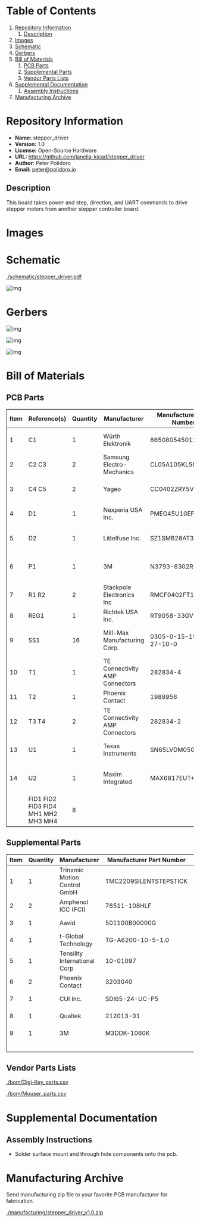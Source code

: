 
# Table of Contents

1.  [Repository Information](#org0b3d6bb)
    1.  [Description](#org2920793)
2.  [Images](#org5d22837)
3.  [Schematic](#org90231e0)
4.  [Gerbers](#orgd7d1468)
5.  [Bill of Materials](#org1d5878e)
    1.  [PCB Parts](#org3b9f628)
    2.  [Supplemental Parts](#orgfc963ba)
    3.  [Vendor Parts Lists](#orgfa7a4ec)
6.  [Supplemental Documentation](#org55c6723)
    1.  [Assembly Instructions](#org3f4d667)
7.  [Manufacturing Archive](#org50f5666)



<a id="org0b3d6bb"></a>

# Repository Information

-   **Name:** stepper\_driver
-   **Version:** 1.0
-   **License:** Open-Source Hardware
-   **URL:** <https://github.com/janelia-kicad/stepper_driver>
-   **Author:** Peter Polidoro
-   **Email:** peter@polidoro.io


<a id="org2920793"></a>

## Description

This board takes power and step, direction, and UART commands to drive stepper
motors from another stepper controller board.


<a id="org5d22837"></a>

# Images


<a id="org90231e0"></a>

# Schematic

[./schematic/stepper\_driver.pdf](./schematic/stepper_driver.pdf)

![img](./schematic/images/schematic00.png)


<a id="orgd7d1468"></a>

# Gerbers

![img](./gerbers/images/stepper_driver-B_SilkS.png)

![img](./gerbers/images/stepper_driver-Dwgs_User.png)

![img](./gerbers/images/stepper_driver-F_SilkS.png)


<a id="org1d5878e"></a>

# Bill of Materials


<a id="org3b9f628"></a>

## PCB Parts

<table border="2" cellspacing="0" cellpadding="6" rules="groups" frame="hsides">


<colgroup>
<col  class="org-right" />

<col  class="org-left" />

<col  class="org-right" />

<col  class="org-left" />

<col  class="org-left" />

<col  class="org-left" />

<col  class="org-left" />

<col  class="org-left" />

<col  class="org-left" />
</colgroup>
<thead>
<tr>
<th scope="col" class="org-right">Item</th>
<th scope="col" class="org-left">Reference(s)</th>
<th scope="col" class="org-right">Quantity</th>
<th scope="col" class="org-left">Manufacturer</th>
<th scope="col" class="org-left">Manufacturer Part Number</th>
<th scope="col" class="org-left">Vendor</th>
<th scope="col" class="org-left">Vendor Part Number</th>
<th scope="col" class="org-left">Description</th>
<th scope="col" class="org-left">Package</th>
</tr>
</thead>

<tbody>
<tr>
<td class="org-right">1</td>
<td class="org-left">C1</td>
<td class="org-right">1</td>
<td class="org-left">Würth Elektronik</td>
<td class="org-left">865080545012</td>
<td class="org-left">Digi-Key</td>
<td class="org-left">732-8511-1-ND</td>
<td class="org-left">CAP ALUM 100UF 20% 35V</td>
<td class="org-left">&#xa0;</td>
</tr>


<tr>
<td class="org-right">2</td>
<td class="org-left">C2 C3</td>
<td class="org-right">2</td>
<td class="org-left">Samsung Electro-Mechanics</td>
<td class="org-left">CL05A105KL5NRNC</td>
<td class="org-left">Digi-Key</td>
<td class="org-left">1276-6796-1-ND</td>
<td class="org-left">CAP CER 1UF 35V X5R</td>
<td class="org-left">0402</td>
</tr>


<tr>
<td class="org-right">3</td>
<td class="org-left">C4 C5</td>
<td class="org-right">2</td>
<td class="org-left">Yageo</td>
<td class="org-left">CC0402ZRY5V8BB104</td>
<td class="org-left">Digi-Key</td>
<td class="org-left">311-1375-1-ND</td>
<td class="org-left">CAP CER 0.1UF 25V Y5V</td>
<td class="org-left">0402</td>
</tr>


<tr>
<td class="org-right">4</td>
<td class="org-left">D1</td>
<td class="org-right">1</td>
<td class="org-left">Nexperia USA Inc.</td>
<td class="org-left">PMEG45U10EPDAZ</td>
<td class="org-left">Digi-Key</td>
<td class="org-left">1727-7645-1-ND</td>
<td class="org-left">DIODE SCHOTTKY 45V 10A</td>
<td class="org-left">CFP15</td>
</tr>


<tr>
<td class="org-right">5</td>
<td class="org-left">D2</td>
<td class="org-right">1</td>
<td class="org-left">Littelfuse Inc.</td>
<td class="org-left">SZ1SMB28AT3G</td>
<td class="org-left">Digi-Key</td>
<td class="org-left">F11558CT-ND</td>
<td class="org-left">TVS DIODE 28VWM 45.4VC</td>
<td class="org-left">SMB</td>
</tr>


<tr>
<td class="org-right">6</td>
<td class="org-left">P1</td>
<td class="org-right">1</td>
<td class="org-left">3M</td>
<td class="org-left">N3793-6302RB</td>
<td class="org-left">Digi-Key</td>
<td class="org-left">MHS10N-ND</td>
<td class="org-left">CONN HEADER VERT 10POS 2.54MM</td>
<td class="org-left">&#xa0;</td>
</tr>


<tr>
<td class="org-right">7</td>
<td class="org-left">R1 R2</td>
<td class="org-right">2</td>
<td class="org-left">Stackpole Electronics Inc</td>
<td class="org-left">RMCF0402FT100R</td>
<td class="org-left">Digi-Key</td>
<td class="org-left">RMCF0402FT100RCT-ND</td>
<td class="org-left">RES 100 OHM 1% 1/16W</td>
<td class="org-left">0402</td>
</tr>


<tr>
<td class="org-right">8</td>
<td class="org-left">REG1</td>
<td class="org-right">1</td>
<td class="org-left">Richtek USA Inc.</td>
<td class="org-left">RT9058-33GV</td>
<td class="org-left">Digi-Key</td>
<td class="org-left">1028-1253-1-ND</td>
<td class="org-left">&#xa0;</td>
<td class="org-left">SOT-23-3</td>
</tr>


<tr>
<td class="org-right">9</td>
<td class="org-left">SS1</td>
<td class="org-right">16</td>
<td class="org-left">Mill-Max Manufacturing Corp.</td>
<td class="org-left">0305-0-15-15-47-27-10-0</td>
<td class="org-left">Digi-Key</td>
<td class="org-left">ED90331-ND</td>
<td class="org-left">CONN PIN RCPT .025-.037 SOLDER</td>
<td class="org-left">&#xa0;</td>
</tr>


<tr>
<td class="org-right">10</td>
<td class="org-left">T1</td>
<td class="org-right">1</td>
<td class="org-left">TE Connectivity AMP Connectors</td>
<td class="org-left">282834-4</td>
<td class="org-left">Digi-Key</td>
<td class="org-left">A98335-ND</td>
<td class="org-left">TERM BLOCK 4POS SIDE ENT 2.54MM</td>
<td class="org-left">&#xa0;</td>
</tr>


<tr>
<td class="org-right">11</td>
<td class="org-left">T2</td>
<td class="org-right">1</td>
<td class="org-left">Phoenix Contact</td>
<td class="org-left">1988956</td>
<td class="org-left">Digi-Key</td>
<td class="org-left">277-1779-ND</td>
<td class="org-left">&#xa0;</td>
<td class="org-left">&#xa0;</td>
</tr>


<tr>
<td class="org-right">12</td>
<td class="org-left">T3 T4</td>
<td class="org-right">2</td>
<td class="org-left">TE Connectivity AMP Connectors</td>
<td class="org-left">282834-2</td>
<td class="org-left">Digi-Key</td>
<td class="org-left">A98333-ND</td>
<td class="org-left">TERM BLOCK 2POS SIDE ENT 2.54MM</td>
<td class="org-left">&#xa0;</td>
</tr>


<tr>
<td class="org-right">13</td>
<td class="org-left">U1</td>
<td class="org-right">1</td>
<td class="org-left">Texas Instruments</td>
<td class="org-left">SN65LVDM050QDRQ1</td>
<td class="org-left">Digi-Key</td>
<td class="org-left">296-15386-1-ND</td>
<td class="org-left">IC TRANSCEIVER FULL 2/2</td>
<td class="org-left">16-SOIC</td>
</tr>


<tr>
<td class="org-right">14</td>
<td class="org-left">U2</td>
<td class="org-right">1</td>
<td class="org-left">Maxim Integrated</td>
<td class="org-left">MAX6817EUT+T</td>
<td class="org-left">Mouser</td>
<td class="org-left">MAX6817EUT+T</td>
<td class="org-left">IC DEBOUNCER SWITCH DUAL</td>
<td class="org-left">SOT-23-6</td>
</tr>


<tr>
<td class="org-right">&#xa0;</td>
<td class="org-left">FID1 FID2 FID3 FID4 MH1 MH2 MH3 MH4</td>
<td class="org-right">8</td>
<td class="org-left">&#xa0;</td>
<td class="org-left">&#xa0;</td>
<td class="org-left">&#xa0;</td>
<td class="org-left">&#xa0;</td>
<td class="org-left">&#xa0;</td>
<td class="org-left">&#xa0;</td>
</tr>
</tbody>
</table>


<a id="orgfc963ba"></a>

## Supplemental Parts

<table border="2" cellspacing="0" cellpadding="6" rules="groups" frame="hsides">


<colgroup>
<col  class="org-right" />

<col  class="org-right" />

<col  class="org-left" />

<col  class="org-left" />

<col  class="org-left" />

<col  class="org-left" />

<col  class="org-left" />
</colgroup>
<thead>
<tr>
<th scope="col" class="org-right">Item</th>
<th scope="col" class="org-right">Quantity</th>
<th scope="col" class="org-left">Manufacturer</th>
<th scope="col" class="org-left">Manufacturer Part Number</th>
<th scope="col" class="org-left">Vendor</th>
<th scope="col" class="org-left">Vendor Part Number</th>
<th scope="col" class="org-left">Description</th>
</tr>
</thead>

<tbody>
<tr>
<td class="org-right">1</td>
<td class="org-right">1</td>
<td class="org-left">Trinamic Motion Control GmbH</td>
<td class="org-left">TMC2209SILENTSTEPSTICK</td>
<td class="org-left">Digi-Key</td>
<td class="org-left">1460-TMC2209SILENTSTEPSTICK-ND</td>
<td class="org-left">TMC2209 STEPPER DRIVER BOARD</td>
</tr>


<tr>
<td class="org-right">2</td>
<td class="org-right">2</td>
<td class="org-left">Amphenol ICC (FCI)</td>
<td class="org-left">78511-108HLF</td>
<td class="org-left">Digi-Key</td>
<td class="org-left">609-78511-108HLF-ND</td>
<td class="org-left">CONN HEADER VERT 8POS 2.54MM</td>
</tr>


<tr>
<td class="org-right">3</td>
<td class="org-right">1</td>
<td class="org-left">Aavid</td>
<td class="org-left">501100B00000G</td>
<td class="org-left">Digi-Key</td>
<td class="org-left">501100B00000G-ND</td>
<td class="org-left">HEATSINK 14-DIP/16-DIP</td>
</tr>


<tr>
<td class="org-right">4</td>
<td class="org-right">1</td>
<td class="org-left">t-Global Technology</td>
<td class="org-left">TG-A6200-10-5-1.0</td>
<td class="org-left">Digi-Key</td>
<td class="org-left">1168-TG-A6200-10-5-1.0-ND</td>
<td class="org-left">THERMAL PAD 10X5MM BLUE</td>
</tr>


<tr>
<td class="org-right">5</td>
<td class="org-right">1</td>
<td class="org-left">Tensility International Corp</td>
<td class="org-left">10-01097</td>
<td class="org-left">Digi-Key</td>
<td class="org-left">839-1144-ND</td>
<td class="org-left">CBL ASSY F STR 2.1MM 3FT 24AWG</td>
</tr>


<tr>
<td class="org-right">6</td>
<td class="org-right">2</td>
<td class="org-left">Phoenix Contact</td>
<td class="org-left">3203040</td>
<td class="org-left">Digi-Key</td>
<td class="org-left">277-2204-ND</td>
<td class="org-left">CONN FERRULE 24AWG BLUE</td>
</tr>


<tr>
<td class="org-right">7</td>
<td class="org-right">1</td>
<td class="org-left">CUI Inc.</td>
<td class="org-left">SDI65-24-UC-P5</td>
<td class="org-left">Digi-Key</td>
<td class="org-left">102-3818-ND</td>
<td class="org-left">AC/DC DESKTOP ADAPTER 24V 65W</td>
</tr>


<tr>
<td class="org-right">8</td>
<td class="org-right">1</td>
<td class="org-left">Qualtek</td>
<td class="org-left">212013-01</td>
<td class="org-left">Digi-Key</td>
<td class="org-left">Q124-ND</td>
<td class="org-left">CORD 16AWG 5-15P - 320-C13 7.50FT</td>
</tr>


<tr>
<td class="org-right">9</td>
<td class="org-right">1</td>
<td class="org-left">3M</td>
<td class="org-left">M3DDK-1060K</td>
<td class="org-left">Digi-Key</td>
<td class="org-left">M3DDK-1060K-ND</td>
<td class="org-left">IDC CABLE - MKR10K/MC10F/MKR10K</td>
</tr>


<tr>
<td class="org-right">&#xa0;</td>
<td class="org-right">&#xa0;</td>
<td class="org-left">&#xa0;</td>
<td class="org-left">&#xa0;</td>
<td class="org-left">&#xa0;</td>
<td class="org-left">&#xa0;</td>
<td class="org-left">&#xa0;</td>
</tr>
</tbody>
</table>


<a id="orgfa7a4ec"></a>

## Vendor Parts Lists

[./bom/Digi-Key\_parts.csv](./bom/Digi-Key_parts.csv)

[./bom/Mouser\_parts.csv](./bom/Mouser_parts.csv)


<a id="org55c6723"></a>

# Supplemental Documentation


<a id="org3f4d667"></a>

## Assembly Instructions

-   Solder surface mount and through hole components onto the pcb.


<a id="org50f5666"></a>

# Manufacturing Archive

Send manufacturing zip file to your favorite PCB manufacturer for fabrication.

[./manufacturing/stepper\_driver\_v1.0.zip](./manufacturing/stepper_driver_v1.0.zip)

